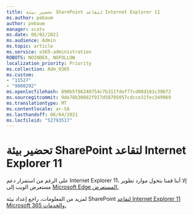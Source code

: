 ```yaml
---
title: تحضير بيئة SharePoint لتقاعد Internet Explorer 11
ms.author: pebaum
author: pebaum
manager: scotv
ms.date: 06/02/2021
ms.audience: Admin
ms.topic: article
ms.service: o365-administration
ROBOTS: NOINDEX, NOFOLLOW
localization_priority: Priority
ms.collection: Adm_O365
ms.custom:
- "11527"
- "9000292"
ms.openlocfilehash: 890b5f86240754c7b311fdef77cd08d101c396f2
ms.sourcegitcommit: 9de78b30602f917d58705057cdcce31fec349969
ms.translationtype: MT
ms.contentlocale: ar-SA
ms.lasthandoff: 06/04/2021
ms.locfileid: "52793517"
---
```

# <a name="prepare-your-sharepoint-environment-for-the-retirement-of-internet-explorer-11"></a>تحضير بيئة SharePoint لتقاعد Internet Explorer 11

على الرغم من استمرار دعم Internet Explorer 11، إلا أننا قمنا بتحول موارد تطوير مستعرض الويب إلى [Microsoft Edge المستعرض.](https://www.microsoft.com/edge/business) 

لمزيد من المعلومات، راجع إعداد بيئة SharePoint [لتقاعد Internet Explorer 11 Microsoft 365 والخدمات.](/sharepoint/prepare-ie11)

